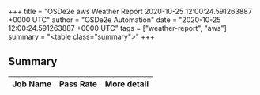 +++
title = "OSDe2e aws Weather Report 2020-10-25 12:00:24.591263887 +0000 UTC"
author = "OSDe2e Automation"
date = "2020-10-25 12:00:24.591263887 +0000 UTC"
tags = ["weather-report", "aws"]
summary = "<table class=\"summary\"></table>"
+++
## Summary

| Job Name | Pass Rate | More detail |
|----------|-----------|-------------|



